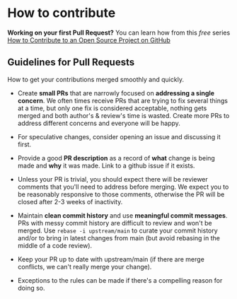 # How to contribute

**Working on your first Pull Request?** You can learn how from this *free* series [How to Contribute to an Open Source Project on GitHub](https://egghead.io/courses/how-to-contribute-to-an-open-source-project-on-github)

## Guidelines for Pull Requests

How to get your contributions merged smoothly and quickly.

* Create **small PRs** that are narrowly focused on **addressing a single concern**. We often times receive PRs that are trying to fix several things at a time, but only one fix is considered acceptable, nothing gets merged and both author's & review's time is wasted. Create more PRs to address different concerns and everyone will be happy.

* For speculative changes, consider opening an issue and discussing it first.

* Provide a good **PR description** as a record of **what** change is being made and **why** it was made. Link to a github issue if it exists.

* Unless your PR is trivial, you should expect there will be reviewer comments that you'll need to address before merging. We expect you to be reasonably responsive to those comments, otherwise the PR will be closed after 2-3 weeks of inactivity.

* Maintain **clean commit history** and use **meaningful commit messages**. PRs with messy commit history are difficult to review and won't be merged. Use `rebase -i upstream/main` to curate your commit history and/or to bring in latest changes from main (but avoid rebasing in the middle of a code review).

* Keep your PR up to date with upstream/main (if there are merge conflicts, we can't really merge your change).

* Exceptions to the rules can be made if there's a compelling reason for doing so.
